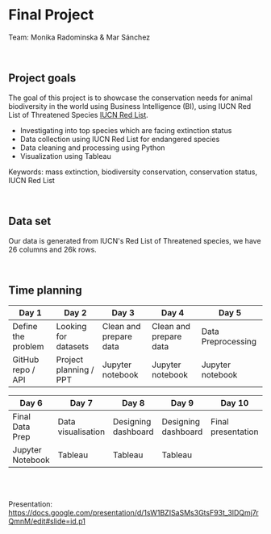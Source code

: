 # Final Project

Team: Monika Radominska & Mar Sánchez

<br />

## Project goals

The goal of this project is to showcase the conservation needs for animal biodiversity in the world using Business Intelligence (BI), using IUCN Red List of Threatened Species [IUCN Red List](https://www.iucnredlist.org/). 

- Investigating into top species which are facing extinction status
- Data collection using IUCN Red List for endangered species 
- Data cleaning and processing using Python
- Visualization using Tableau 

Keywords: mass extinction, biodiversity conservation, conservation status, IUCN Red List

<br />

## Data set

Our data is generated from IUCN's Red List of Threatened species, we have 26 columns and 26k rows. 

<br/>

## Time planning

| Day 1              | Day 2                 | Day 3                  | Day 4                      | Day 5  
| ------------------ | --------------------- | ---------------------- | -------------------------- | ---------------
| Define the problem | Looking for datasets  | Clean and prepare data | Clean and prepare data     | Data Preprocessing
| GitHub repo / API  | Project planning / PPT| Jupyter notebook       | Jupyter notebook           | Jupyter notebook

| Day 6             | Day 7              | Day 8                          | Day 9               | Day 10  
| ----------------- | ------------------ | ------------------------------ | ------------------  | ---------------
| Final Data Prep   | Data visualisation |  Designing dashboard           | Designing dashboard | Final presentation
| Jupyter Notebook  | Tableau            | Tableau                        | Tableau             | 


<br />
<br />

Presentation: https://docs.google.com/presentation/d/1sW1BZISaSMs3GtsF93t_3lDQmj7rQmnM/edit#slide=id.p1






